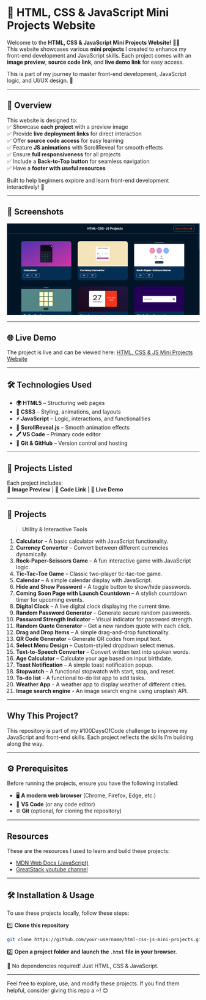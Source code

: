 # 🚀 HTML, CSS & JavaScript Mini Projects Website  

Welcome to the **HTML, CSS & JavaScript Mini Projects Website!** 🎨✨  
This website showcases various **mini projects** I created to enhance my front-end development and JavaScript skills. Each project comes with an **image preview**, **source code link**, and **live demo link** for easy access.  

This is part of my journey to master front-end development, JavaScript logic, and UI/UX design. 🚀  

---

## 📌 Overview  

This website is designed to:  
✅ Showcase **each project** with a preview image  
✅ Provide **live deployment links** for direct interaction  
✅ Offer **source code access** for easy learning  
✅ Feature **JS animations** with ScrollReveal for smooth effects  
✅ Ensure **full responsiveness** for all projects  
✅ Include a **Back-to-Top button** for seamless navigation  
✅ Have a **footer with useful resources**  

Built to help beginners explore and learn front-end development interactively! 🌱  

---

## 📸 Screenshots  

![Mini-Projects](images/Screenshot.png)  

---

## 🌐 Live Demo  

The project is live and can be viewed here: [HTML, CSS & JS Mini Projects Website](https://html-css-js-projects-five.vercel.app/)  

---

## 🛠 Technologies Used  

- **🌍 HTML5** – Structuring web pages  
- **🎨 CSS3** – Styling, animations, and layouts  
- **⚡ JavaScript** – Logic, interactions, and functionalities  
- **📜 ScrollReveal.js** – Smooth animation effects  
- **🖊️ VS Code** – Primary code editor  
- **🐙 Git & GitHub** – Version control and hosting  

---

## 📂 Projects Listed  

Each project includes:  
📸 **Image Preview** | 📜 **Code Link** | 🔗 **Live Demo**  

---

## 📂 Projects  

> **Utility & Interactive Tools**  

1. **Calculator** – A basic calculator with JavaScript functionality.  
2. **Currency Converter** – Convert between different currencies dynamically.  
3. **Rock-Paper-Scissors Game** – A fun interactive game with JavaScript logic.  
4. **Tic-Tac-Toe Game** – Classic two-player tic-tac-toe game.  
5. **Calendar** – A simple calendar display with JavaScript.  
6. **Hide and Show Password** – A toggle button to show/hide passwords.  
7. **Coming Soon Page with Launch Countdown** – A stylish countdown timer for upcoming events.  
8. **Digital Clock** – A live digital clock displaying the current time.  
9. **Random Password Generator** – Generate secure random passwords.  
10. **Password Strength Indicator** – Visual indicator for password strength.  
11. **Random Quote Generator** – Get a new random quote with each click.  
12. **Drag and Drop Items** – A simple drag-and-drop functionality.  
13. **QR Code Generator** – Generate QR codes from input text.  
14. **Select Menu Design** – Custom-styled dropdown select menus.  
15. **Text-to-Speech Converter** – Convert written text into spoken words.  
16. **Age Calculator** – Calculate your age based on input birthdate.  
17. **Toast Notification** – A simple toast notification popup.  
18. **Stopwatch** – A functional stopwatch with start, stop, and reset.
19. **To-do list** - A functional to-do list app to add tasks.
20. **Weather App** - A weather app to display weather of different cities.
21. **Image search engine** - An image search engine using unsplash API.

---

## Why This Project?  

This repository is part of my #100DaysOfCode challenge to improve my JavaScript and front-end skills. Each project reflects the skills I’m building along the way.  

---

## ⚙️ Prerequisites  

Before running the projects, ensure you have the following installed:  

- 🖥️ **A modern web browser** (Chrome, Firefox, Edge, etc.)  
- 📝 **VS Code** (or any code editor)  
- 🌐 **Git** (optional, for cloning the repository)  

---

## Resources  

These are the resources I used to learn and build these projects:  

- [MDN Web Docs (JavaScript)](https://developer.mozilla.org/en-US/docs/Web/JavaScript)  
- [GreatStack youtube channel](https://www.youtube.com/playlist?list=PLjwm_8O3suyOgDS_Z8AWbbq3zpCmR-WE9)  

---

## 🛠 Installation & Usage  

To use these projects locally, follow these steps:  

1️⃣ **Clone this repository**  
```bash  
git clone https://github.com/your-username/html-css-js-mini-projects.git  
```

2️⃣ **Open a project folder and launch the `.html` file in your browser.**  

🚀 No dependencies required! Just HTML, CSS & JavaScript.  

---

Feel free to explore, use, and modify these projects. If you find them helpful, consider giving this repo a ⭐! 😊
